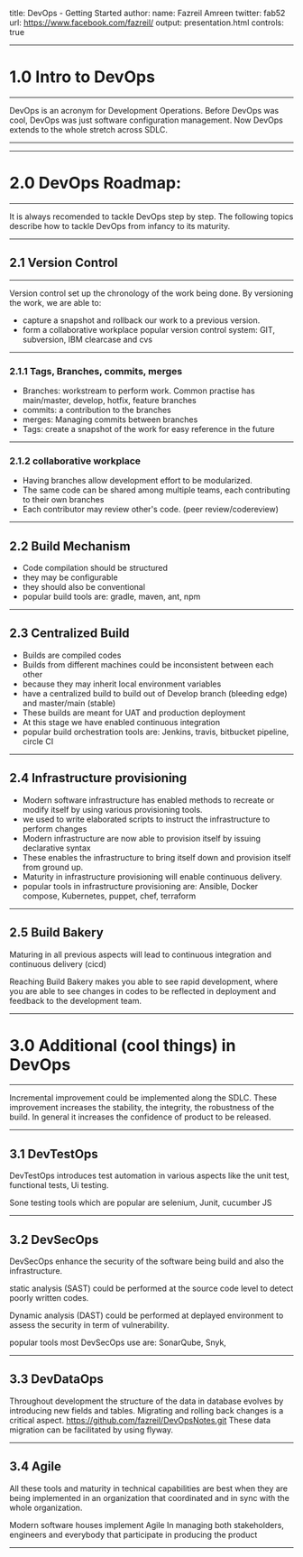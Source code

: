 title: DevOps - Getting Started
author:
  name: Fazreil Amreen
  twitter: fab52
  url: https://www.facebook.com/fazreil/
output: presentation.html
controls: true

---

# 1.0 Intro to DevOps

---

 DevOps is an acronym for Development Operations. Before DevOps was cool, DevOps was just software configuration management. Now DevOps extends to the whole stretch across SDLC.

---

<put the Devops lifecycle here />

---

# 2.0 DevOps Roadmap:

---

It is always recomended to tackle DevOps step by step. The following topics describe how to tackle DevOps from infancy to its maturity.

---

## 2.1 Version Control

---

Version control set up the chronology of the work being done. By versioning the work, we are able to:
- capture a snapshot and rollback our work to a previous version.
- form a collaborative workplace
 popular version control system: GIT, subversion, IBM clearcase and cvs

---

### 2.1.1 Tags, Branches, commits, merges

- Branches: workstream to perform work. Common practise has main/master, develop, hotfix, feature branches
- commits: a contribution to the branches
- merges: Managing commits between branches
- Tags: create a snapshot of the work for easy reference in the future

---

### 2.1.2 collaborative workplace

- Having branches allow development effort to be modularized.
- The same code can be shared among multiple teams, each contributing to their own branches
- Each contributor may review other's code. (peer review/codereview)

---

## 2.2 Build Mechanism

- Code compilation should be structured
- they may be configurable
- they should also be conventional
- popular build tools are: gradle, maven, ant, npm

---

## 2.3 Centralized Build

- Builds are compiled codes
- Builds from different machines could be inconsistent between each other
- because they may inherit local environment variables
- have a centralized build to build out of Develop branch (bleeding edge) and master/main (stable)
- These builds are meant for UAT and production deployment
- At this stage we have enabled continuous integration
- popular build orchestration tools are: Jenkins, travis, bitbucket pipeline, circle CI

---

## 2.4 Infrastructure provisioning

- Modern software infrastructure has enabled methods to recreate or modify itself by using various provisioning tools.
- we used to write elaborated scripts to instruct the infrastructure to perform changes
- Modern infrastructure are now able to provision itself by issuing declarative syntax
- These enables the infrastructure to bring itself down and provision itself from ground up.
- Maturity in infrastructure provisioning will enable continuous delivery.
- popular tools in infrastructure provisioning are: Ansible, Docker compose, Kubernetes, puppet, chef, terraform

---

## 2.5 Build Bakery

 Maturing in all previous aspects will lead to continuous integration and continuous delivery (cicd)

 Reaching Build Bakery makes you able to see rapid development, where you are able to see changes in codes to be reflected in deployment and feedback to the development team.

---

# 3.0 Additional (cool things) in DevOps

---

 Incremental improvement could be implemented along the SDLC. These improvement increases the stability, the integrity, the robustness of the build. In general it increases the confidence of product to be released.

---

## 3.1 DevTestOps

 DevTestOps introduces test automation in various aspects like the unit test, functional tests, Ui testing.

 Sone testing tools which are popular are selenium, Junit, cucumber JS

---

## 3.2 DevSecOps

 DevSecOps enhance the security of the software being build and also the infrastructure.

 static analysis (SAST) could be performed at the source code level to detect poorly written codes.

 Dynamic analysis (DAST) could be performed at deplayed environment to assess the security in term of vulnerability.

 popular tools most DevSecOps use are: SonarQube, Snyk,

---

## 3.3 DevDataOps

 Throughout development the structure of the data in database evolves by introducing new fields and tables. Migrating and rolling back changes is a critical aspect.
https://github.com/fazreil/DevOpsNotes.git
 These data migration can be facilitated by using flyway.

---

## 3.4 Agile

 All these tools and maturity in technical capabilities are best when they are being implemented in an organization that coordinated and in sync with the whole organization.

 Modern software houses implement Agile In managing both stakeholders, engineers and everybody that participate in producing the product

---
